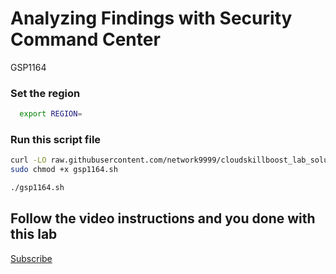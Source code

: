 
# Analyzing Findings with Security Command Center

GSP1164



### Set the region

```bash
  export REGION=
```


### Run this script file

```bash
curl -LO raw.githubusercontent.com/network9999/cloudskillboost_lab_solutions/main/Analyzing%20Findings%20with%20Security%20Command%20Center/gsp1164.sh
sudo chmod +x gsp1164.sh

./gsp1164.sh
```


## Follow the video instructions and you done with this lab

[Subscribe](https://www.youtube.com/channel/UCO0joS82Lx31DcQD92lAkVA)

